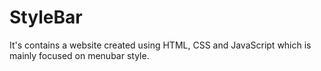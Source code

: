 # StyleBar
It's contains a website created using HTML, CSS and JavaScript which is mainly focused on menubar style.
